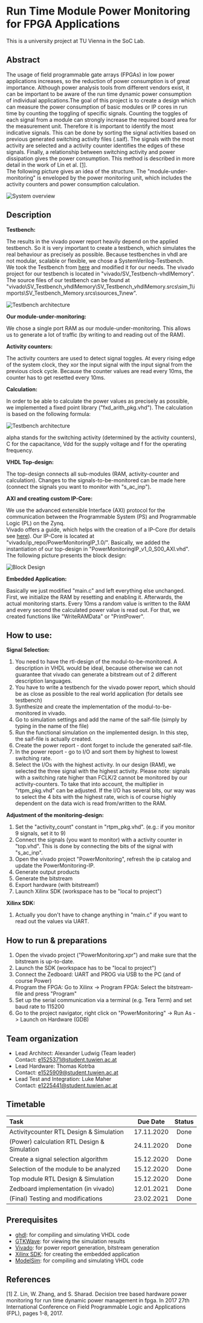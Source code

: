 # Run Time Module Power Monitoring for FPGA Applications

This is a university project at TU Vienna in the SoC Lab.

## Abstract
The usage of field programmable gate arrays (FPGAs) in low power applications increases, so
the reduction of power consumption is of great importance. Although power analysis tools from
different vendors exist, it can be important to be aware of the run time dynamic power consumption of individual 
applications.The goal of this project is to create a design which can measure the power consumption of basic
modules or IP cores in run time by counting the toggling of specific signals. Counting the toggles
of each signal from a module can strongly increase the required board area for the measurement
unit. Therefore it is important to identify the most indicative signals. This can be done by sorting the signal 
activities based on previous generated switching activity files (.saif). The signals with the most activity are 
selected and a activity counter identifies the edges of these signals. Finally, a relationship between 
switching activity and power dissipation gives the power consumption. This method is described in more detail in 
the work of Lin et al. [[1]](#1).  
The following picture gives an idea of the structure. The "module-under-monitoring"
is enveloped by the power monitoring unit, which includes the activity counters and power consumption calculation.

![System overview](https://github.com/al-ludwig/Run-Time-Power-Monitoring/blob/main/doc/overview.PNG)

## Description

**Testbench:**

The results in the vivado power report heavily depend on the applied testbench. So it is very important to create a testbench, which simulates the real behaviour as precisely as possible. Because testbenches in vhdl are not modular, scalable or flexible, we chose a SystemVerilog-Testbench.<br> We took the Testbench from [here](https://www.chipverify.com/systemverilog/systemverilog-simple-testbench) and modified it for our needs. The vivado project for our testbench is located in "vivado/SV_Testbench-vhdlMemory". The source files of our testbench can be found at "vivado\SV_Testbench_vhdlMemory\SV_Testbench_vhdlMemory.srcs\sim_1\imports\SV_Testbench_Memory.srcs\sources_1\new\".

![Testbench architecture](https://github.com/al-ludwig/Run-Time-Power-Monitoring/blob/main/doc/Testbench_overview.PNG)

**Our module-under-monitoring:**

We chose a single port RAM as our module-under-monitoring. This allows us to generate a lot of traffic (by writing to and reading out of the RAM).

**Activity counters:**

The activity counters are used to detect signal toggles. At every rising edge of the system clock, they xor the input signal with the input signal from the previous clock cycle. Because the counter values are read every 10ms, the counter has to get resetted every 10ms. 

**Calculation:**

In order to be able to calculate the power values as precisely as possible, we implemented a fixed point library ("fxd_arith_pkg.vhd"). The calculation is based on the following formula:

![Testbench architecture](https://github.com/al-ludwig/Run-Time-Power-Monitoring/blob/main/doc/power_formula.PNG)

alpha stands for the switching activity (determined by the activity counters), C for the capacitance, Vdd for the supply voltage and f for the operating frequency.

**VHDL Top-design:**

The top-design connects all sub-modules (RAM, activity-counter and calculation). Changes to the signals-to-be-monitored can be made here (connect the signals you want to monitor with "s_ac_inp").

**AXI and creating custom IP-Core:**

We use the advanced extensible Interface (AXI) protocol for the communication between the Programmable System (PS) and Programmable Logic (PL) on the Zynq. <br>
Vivado offers a guide, which helps with the creation of a IP-Core (for details see [here](https://www.xilinx.com/support/documentation/sw_manuals/xilinx2019_2/ug1118-vivado-creating-packaging-custom-ip.pdf)). Our IP-Core is located at "vivado/ip_repo/PowerMonitoringIP_1.0/". Basically, we added the instantiation of our top-design in "PowerMonitoringIP_v1_0_S00_AXI.vhd".<br>
The following picture presents the block design:

![Block Design](https://github.com/al-ludwig/Run-Time-Power-Monitoring/blob/main/doc/block_design.PNG)

**Embedded Application:**

Basically we just modified "main.c" and left everything else unchanged. <br>
First, we initialize the RAM by resetting and enabling it. Afterwards, the actual monitoring starts. Every 10ms a random value is written to the RAM and every second the calculated power value is read out. For that, we created functions like "WriteRAMData" or "PrintPower".<br>


## How to use:

**Signal Selection:**
1) You need to have the rtl-design of the modul-to-be-monitored. A description in VHDL would be ideal, because otherwise we can not guarantee that vivado can generate a bitstream out of 2 different description languages.
2) You have to write a testbench for the vivado power report, which should be as close as possible to the real world application (for details see testbench)
3) Synthesize and create the implementation of the modul-to-be-monitored in vivado.
4) Go to simulation settings and add the name of the saif-file (simply by typing in the name of the file)
5) Run the functional simulation on the implemented design. In this step, the saif-file is actually created.
6) Create the power report - dont forget to include the generated saif-file.
7) In the power report - go to I/O and sort them by highest to lowest switching rate.
8) Select the I/Os with the highest activity. In our design (RAM), we selected the three signal with the highest activity. Please note: signals with a switching rate higher than FCLK/2 cannot be monitored by our activity-counters. To take that into account, the multiplier in "rtpm_pkg.vhd" can be adjusted. If the I/O has several bits, our way was to select the 4 bits with the highest rate, wich is of course highly dependent on the data wich is read from/written to the RAM.

**Adjustment of the monitoring-design:**
1) Set the "activity_count" constant in "rtpm_pkg.vhd". (e.g.: if you monitor 9 signals, set it to 9)
2) Connect the signals (you want to monitor) with a activity counter in "top.vhd". This is done by connecting the bits of the signal with "s_ac_inp".
3) Open the vivado project "PowerMonitoring", refresh the ip catalog and update the PowerMonitoring-IP.
4) Generate output products
5) Generate the bitstream
6) Export hardware (with bitstream!)
7) Launch Xilinx SDK (workspace has to be "local to project")

**Xilinx SDK:**
1) Actually you don't have to change anything in "main.c" if you want to read out the values via UART.

## How to run & preparations

1) Open the vivado project ("PowerMonitoring.xpr") and make sure that the bitstream is up-to-date.
2) Launch the SDK (workspace has to be "local to project")
3) Connect the Zedboard: UART and PROG via USB to the PC (and of course Power)
4) Program the FPGA: Go to Xilinx -> Program FPGA: Select the bitstream-file and press "Program"
5) Set up the serial communication via a terminal (e.g. Tera Term) and set baud rate to 115200
6) Go to the project navigator, right click on "PowerMonitoring" -> Run As -> Launch on Hardware (GDB)

## Team organization

* Lead Architect: Alexander Ludwig (Team leader)  
Contact: e1525371@student.tuwien.ac.at
* Lead Hardware: Thomas Kotrba  
Contact: e1525909@student.tuwien.ac.at
* Lead Test and Integration: Luke Maher  
Contact: e1225441@student.tuwien.ac.at

## Timetable

| Task | Due Date | Status |
| :---        |    :----:   | :----: |
| Activitycounter RTL Design & Simulation | 17.11.2020 | Done |
| (Power) calculation RTL Design & Simulation | 24.11.2020 | Done |
| Create a signal selection algorithm | 15.12.2020 | Done |
| Selection of the module to be analyzed | 15.12.2020 | Done |
| Top module RTL Design & Simulation | 15.12.2020 | Done |
| Zedboard implementation (in vivado) | 12.01.2021 | Done |
| (Final) Testing and modifications | 23.02.2021 | Done |



## Prerequisites

* [ghdl](http://ghdl.free.fr/): for compiling and simulating VHDL code
* [GTKWave](http://gtkwave.sourceforge.net/): for viewing the simulation results
* [Vivado](https://www.xilinx.com/products/design-tools/vivado.html): for power report generation, bitstream generation
* [Xilinx SDK](https://www.xilinx.com/products/design-tools/embedded-software/sdk.html): for creating the embedded application
* [ModelSim](https://www.mentor.com/company/higher_ed/modelsim-student-edition): for compiling and simulating VHDL code

## References
<a id="1">[1]</a>
Z. Lin, W. Zhang, and S. Sharad. Decision tree based hardware power monitoring for run
time dynamic power management in fpga. In 2017 27th International Conference on Field
Programmable Logic and Applications (FPL), pages 1-8, 2017.